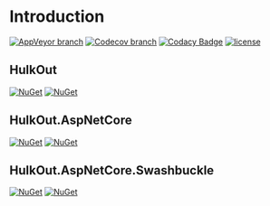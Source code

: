 # Introduction

[![AppVeyor branch](https://img.shields.io/appveyor/ci/JimbeanZN/hulkout/master.svg)](https://ci.appveyor.com/project/JimbeanZN/hulkout)
[![Codecov branch](https://img.shields.io/codecov/c/github/doron-nathan-epstein/hulkout/master.svg)](https://codecov.io/gh/doron-nathan-epstein/hulkout)
[![Codacy Badge](https://api.codacy.com/project/badge/Grade/9b8f11ede67f45158ded7fd858189c80)](https://www.codacy.com/app/doron-nathan-epstein/hulkout?utm_source=github.com&utm_medium=referral&utm_content=doron-nathan-epstein/hulkout&utm_campaign=badger)
[![license](https://img.shields.io/github/license/mashape/apistatus.svg)](https://github.com/doron-nathan-epstein/hulkout/blob/master/LICENSE)

## HulkOut
[![NuGet](https://img.shields.io/nuget/v/HulkOut.svg)](https://www.nuget.org/packages/HulkOut)
[![NuGet](https://img.shields.io/nuget/dt/HulkOut.svg)](https://www.nuget.org/packages/HulkOut)

## HulkOut.AspNetCore

[![NuGet](https://img.shields.io/nuget/v/HulkOut.AspNetCore.svg)](https://www.nuget.org/packages/HulkOut.AspNetCore)
[![NuGet](https://img.shields.io/nuget/dt/HulkOut.AspNetCore.svg)](https://www.nuget.org/packages/HulkOut.AspNetCore)


## HulkOut.AspNetCore.Swashbuckle

[![NuGet](https://img.shields.io/nuget/v/HulkOut.AspNetCore.Swashbuckle.svg)](https://www.nuget.org/packages/HulkOut.AspNetCore.Swashbuckle)
[![NuGet](https://img.shields.io/nuget/dt/HulkOut.AspNetCore.Swashbuckle.svg)](https://www.nuget.org/packages/HulkOut.AspNetCore.Swashbuckle)
